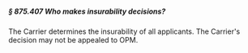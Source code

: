 ##### § 875.407 Who makes insurability decisions? #####

The Carrier determines the insurability of all applicants. The Carrier's decision may not be appealed to OPM.